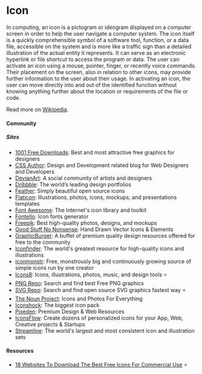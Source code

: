 # Icon

In computing, an icon is a pictogram or ideogram displayed on a computer screen in order to help the user navigate a computer system. The icon itself is a quickly comprehensible symbol of a software tool, function, or a data file, accessible on the system and is more like a traffic sign than a detailed illustration of the actual entity it represents. It can serve as an electronic hyperlink or file shortcut to access the program or data. The user can activate an icon using a mouse, pointer, finger, or recently voice commands. Their placement on the screen, also in relation to other icons, may provide further information to the user about their usage. In activating an icon, the user can move directly into and out of the identified function without knowing anything further about the location or requirements of the file or code.

Read more on [Wikipedia](https://en.wikipedia.org/wiki/Icon_(computing)).

#### Community

##### Sites
- [1001 Free Downloads](https://www.1001freedownloads.com): Best and most attractive free graphics for designers
- [CSS Author](https://cssauthor.com): Design and Development related blog for Web Designers and Developers
- [DevianArt](https://www.deviantart.com): A social community of artists and designers
- [Dribbble](https://dribbble.com): The world’s leading design portfolios
- [Feather](https://feathericons.com): Simply beautiful open source icons
- [Flaticon](https://www.flaticon.com): Illustrations, photos, icons, mockups, and presentations templates
- [Font Awesome](https://fontawesome.com): The Internet's icon library and toolkit
- [Fontello](https://fontello.com): Icon fonts generator
- [Freepik](https://www.freepik.com): Best high-quality photos, designs, and mockups
- [Good Stuff No Nonsense](https://goodstuffnononsense.com): Hand Drawn Vector Icons & Elements
- [GraphicBurger](https://graphicburger.com): A buffet of premium quality design resources offered for free to the community
- [Iconfinder](https://www.iconfinder.com): The world's greatest resource for high-quality icons and illustrations
- [iconmonstr](https://iconmonstr.com): Free, monstrously big and continuously growing source of simple icons run by one creator
- [Icons8](https://icons8.com): Icons, illustrations, photos, music, and design tools ⭐
- [PNG Repo](https://www.pngrepo.com): Search and find best Free PNG graphics
- [SVG Repo](https://www.svgrepo.com): Search and find open source SVG graphics fastest way ⭐
- [The Noun Project](https://thenounproject.com): Icons and Photos For Everything
- [Iconshock](https://www.iconshock.com): The biggest icon pack
- [Pixeden](https://www.pixeden.com): Premium Design & Web Resources
- [IconsFlow](https://iconsflow.com): Create dozens of personalized icons for your App, Web, Creative projects & Startups
- [Streamline](https://www.streamlinehq.com): The world's largest and most consistent icon and illustration sets

#### Resources
- [18 Websites To Download The Best Free Icons For Commercial Use](https://www.websiteplanet.com/blog/free-icons-for-commercial-use) ⭐
